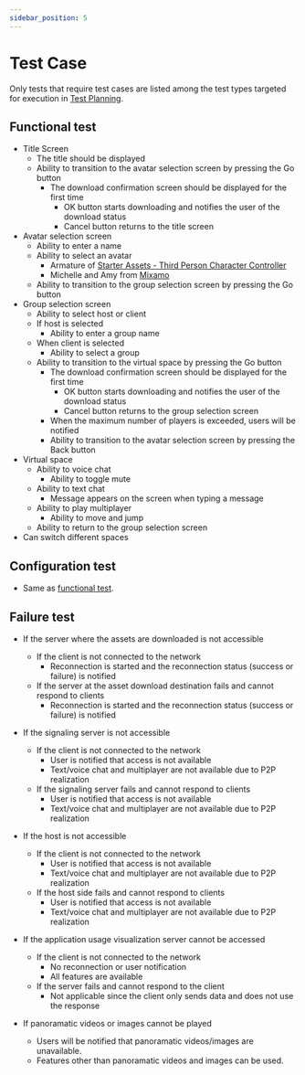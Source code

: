 ```yaml
---
sidebar_position: 5
---
```


# Test Case

Only tests that require test cases are listed among the test types targeted for execution in [Test Planning](./test-planning.md).

## Functional test

- Title Screen
  - The title should be displayed
  - Ability to transition to the avatar selection screen by pressing the Go button
    - The download confirmation screen should be displayed for the first time
      - OK button starts downloading and notifies the user of the download status
      - Cancel button returns to the title screen
- Avatar selection screen
  - Ability to enter a name
  - Ability to select an avatar
    - Armature of [Starter Assets - Third Person Character Controller](https://assetstore.unity.com/packages/essentials/starter-assets-third-person-character-controller-196526?locale=en-JP)
    - Michelle and Amy from [Mixamo](https://www.mixamo.com)
  - Ability to transition to the group selection screen by pressing the Go button
- Group selection screen
  - Ability to select host or client
  - If host is selected
    - Ability to enter a group name
  - When client is selected
    - Ability to select a group
  - Ability to transition to the virtual space by pressing the Go button
    - The download confirmation screen should be displayed for the first time
      - OK button starts downloading and notifies the user of the download status
      - Cancel button returns to the group selection screen
    - When the maximum number of players is exceeded, users will be notified
    - Ability to transition to the avatar selection screen by pressing the Back button
- Virtual space
  - Ability to voice chat
    - Ability to toggle mute
  - Ability to text chat
    - Message appears on the screen when typing a message
  - Ability to play multiplayer
    - Ability to move and jump
  - Ability to return to the group selection screen
- Can switch different spaces
## Configuration test

- Same as [functional test](#functional-test).

## Failure test

- If the server where the assets are downloaded is not accessible
  - If the client is not connected to the network
    - Reconnection is started and the reconnection status (success or failure) is notified
  - If the server at the asset download destination fails and cannot respond to clients
    - Reconnection is started and the reconnection status (success or failure) is notified
- If the signaling server is not accessible
  - If the client is not connected to the network
    - User is notified that access is not available
    - Text/voice chat and multiplayer are not available due to P2P realization
  - If the signaling server fails and cannot respond to clients
    - User is notified that access is not available
    - Text/voice chat and multiplayer are not available due to P2P realization
- If the host is not accessible
  - If the client is not connected to the network
    - User is notified that access is not available
    - Text/voice chat and multiplayer are not available due to P2P realization
  - If the host side fails and cannot respond to clients
    - User is notified that access is not available
    - Text/voice chat and multiplayer are not available due to P2P realization
- If the application usage visualization server cannot be accessed
  - If the client is not connected to the network
    - No reconnection or user notification
    - All features are available
  - If the server fails and cannot respond to the client
    - Not applicable since the client only sends data and does not use the response

- If panoramatic videos or images cannot be played
  - Users will be notified that panoramatic videos/images are unavailable.
  - Features other than panoramatic videos and images can be used.